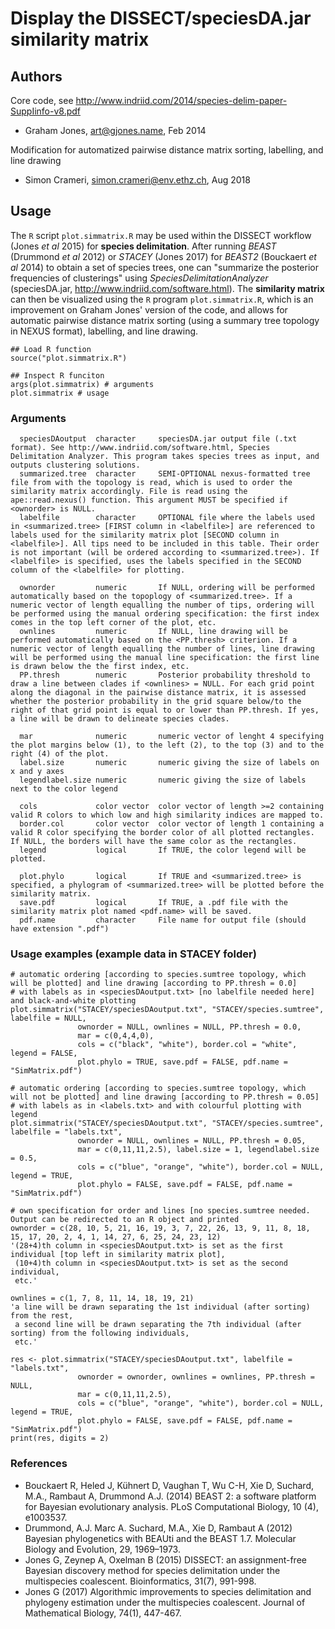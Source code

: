 # Display the DISSECT/speciesDA.jar similarity matrix

## Authors
Core code, see http://www.indriid.com/2014/species-delim-paper-SuppIinfo-v8.pdf
* Graham Jones, art@gjones.name, Feb 2014

Modification for automatized pairwise distance matrix sorting, labelling, and line drawing 
* Simon Crameri, simon.crameri@env.ethz.ch, Aug 2018

## Usage
The `R` script `plot.simmatrix.R` may be used within the DISSECT workflow (Jones *et al* 2015) for **species delimitation**. After running *BEAST* (Drummond *et al* 2012) or *STACEY* (Jones 2017) for *BEAST2* (Bouckaert *et al* 2014) to obtain a set of species trees, one can "summarize the posterior frequencies of clusterings" using *SpeciesDelimitationAnalyzer* (speciesDA.jar, http://www.indriid.com/software.html). The **similarity matrix** can then be visualized using the `R` program `plot.simmatrix.R`, which is an improvement on Graham Jones' version of the code, and allows for automatic pairwise distance matrix sorting (using a summary tree topology in NEXUS format), labelling, and line drawing.

```
## Load R function
source("plot.simmatrix.R")

## Inspect R funciton
args(plot.simmatrix) # arguments
plot.simmatrix # usage
```

### Arguments
```
  speciesDAoutput  character     speciesDA.jar output file (.txt format). See http://www.indriid.com/software.html, Species Delimitation Analyzer. This program takes species trees as input, and outputs clustering solutions.
  summarized.tree  character     SEMI-OPTIONAL nexus-formatted tree file from with the topology is read, which is used to order the similarity matrix accordingly. File is read using the ape::read.nexus() function. This argument MUST be specified if <ownorder> is NULL.
  labelfile        character     OPTIONAL file where the labels used in <summarized.tree> [FIRST column in <labelfile>] are referenced to labels used for the similarity matrix plot [SECOND column in <labelfile>]. All tips need to be included in this table. Their order is not important (will be ordered according to <summarized.tree>). If <labelfile> is specified, uses the labels specified in the SECOND column of the <labelfile> for plotting.
  
  ownorder         numeric       If NULL, ordering will be performed automatically based on the topoplogy of <summarized.tree>. If a numeric vector of length equalling the number of tips, ordering will be performed using the manual ordering specification: the first index comes in the top left corner of the plot, etc.
  ownlines         numeric       If NULL, line drawing will be performed automatically based on the <PP.thresh> criterion. If a numeric vector of length equalling the number of lines, line drawing will be performed using the manual line specification: the first line is drawn below the the first index, etc.
  PP.thresh        numeric       Posterior probability threshold to draw a line between clades if <ownlines> = NULL. For each grid point along the diagonal in the pairwise distance matrix, it is assessed whether the posterior probability in the grid square below/to the right of that grid point is equal to or lower than PP.thresh. If yes, a line will be drawn to delineate species clades.
  
  mar              numeric       numeric vector of lenght 4 specifying the plot margins below (1), to the left (2), to the top (3) and to the right (4) of the plot.
  label.size       numeric       numeric giving the size of labels on x and y axes
  legendlabel.size numeric       numeric giving the size of labels next to the color legend
  
  cols             color vector  color vector of length >=2 containing valid R colors to which low and high similarity indices are mapped to.
  border.col       color vector  color vector of length 1 containing a valid R color specifying the border color of all plotted rectangles. If NULL, the borders will have the same color as the rectangles.
  legend           logical       If TRUE, the color legend will be plotted.
  
  plot.phylo       logical       If TRUE and <summarized.tree> is specified, a phylogram of <summarized.tree> will be plotted before the similarity matrix.
  save.pdf         logical       If TRUE, a .pdf file with the similarity matrix plot named <pdf.name> will be saved.
  pdf.name         character     File name for output file (should have extension ".pdf")
```

### Usage examples (example data in STACEY folder)
```
# automatic ordering [according to species.sumtree topology, which will be plotted] and line drawing [according to PP.thresh = 0.0]
# with labels as in <speciesDAoutput.txt> [no labelfile needed here] and black-and-white plotting
plot.simmatrix("STACEY/speciesDAoutput.txt", "STACEY/species.sumtree", labelfile = NULL,
               ownorder = NULL, ownlines = NULL, PP.thresh = 0.0, 
               mar = c(0,4,4,0), 
               cols = c("black", "white"), border.col = "white", legend = FALSE, 
               plot.phylo = TRUE, save.pdf = FALSE, pdf.name = "SimMatrix.pdf")

# automatic ordering [according to species.sumtree topology, which will not be plotted] and line drawing [according to PP.thresh = 0.05] 
# with labels as in <labels.txt> and with colourful plotting with legend
plot.simmatrix("STACEY/speciesDAoutput.txt", "STACEY/species.sumtree", labelfile = "labels.txt",
               ownorder = NULL, ownlines = NULL, PP.thresh = 0.05, 
               mar = c(0,11,11,2.5), label.size = 1, legendlabel.size = 0.5,
               cols = c("blue", "orange", "white"), border.col = NULL, legend = TRUE, 
               plot.phylo = FALSE, save.pdf = FALSE, pdf.name = "SimMatrix.pdf")

# own specification for order and lines [no species.sumtree needed. Output can be redirected to an R object and printed
ownorder = c(28, 10, 5, 21, 16, 19, 3, 7, 22, 26, 13, 9, 11, 8, 18, 15, 17, 20, 2, 4, 1, 14, 27, 6, 25, 24, 23, 12) 
'(28+4)th column in <speciesDAoutput.txt> is set as the first individual [top left in similarity matrix plot],
 (10+4)th column in <speciesDAoutput.txt> is set as the second individual, 
 etc.'

ownlines = c(1, 7, 8, 11, 14, 18, 19, 21) 
'a line will be drawn separating the 1st individual (after sorting) from the rest, 
 a second line will be drawn separating the 7th individual (after sorting) from the following individuals, 
 etc.'

res <- plot.simmatrix("STACEY/speciesDAoutput.txt", labelfile = "labels.txt",
               ownorder = ownorder, ownlines = ownlines, PP.thresh = NULL, 
               mar = c(0,11,11,2.5), 
               cols = c("blue", "orange", "white"), border.col = NULL, legend = TRUE, 
               plot.phylo = FALSE, save.pdf = FALSE, pdf.name = "SimMatrix.pdf")
print(res, digits = 2)
```

### References
* Bouckaert R, Heled J, Kühnert D, Vaughan T, Wu C-H, Xie D, Suchard, M.A., Rambaut A, Drummond A.J. (2014) BEAST 2: a software platform for Bayesian evolutionary analysis. PLoS Computational Biology, 10 (4), e1003537.
* Drummond, A.J. Marc A. Suchard, M.A., Xie D, Rambaut A (2012) Bayesian phylogenetics with BEAUti and the BEAST 1.7. Molecular Biology and Evolution, 29, 1969–1973.
* Jones G, Zeynep A, Oxelman B (2015) DISSECT: an assignment-free Bayesian discovery method for species delimitation under the multispecies coalescent. Bioinformatics, 31(7), 991-998.
* Jones G (2017) Algorithmic improvements to species delimitation and phylogeny estimation under the multispecies coalescent. Journal of Mathematical Biology, 74(1), 447-467.
